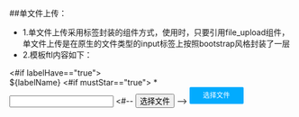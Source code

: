 ##单文件上传：
* 1.单文件上传采用标签封装的组件方式，使用时，只要引用file_upload组件，单文件上传是在原生的文件类型的input标签上按照bootstrap风格封装了一层
* 2.模板ftl内容如下：
<div class="form-group">
	<#if labelHave=="true">
		<div class="${labelSize}">
		 	<label  class="form-label">${labelName}
			<#if  mustStar=="true">
				<span class="must_star">*</span>
			</#if>
			</label>
		</div>
	</#if>
	 <div class="form-group ${size}">
	    <div class="input-group">
	       <input type="text" class="form-control" id="${id}show"/>
	      <#-- 
	       <span class="input-group-btn">
	          <button class="btn btn-default" type="button" id="${id}btn" onclick="fileTrggier('${id}')">选择文件</button>
	       </span>
	       <input type="file" style="display:none" class="form-control" ${idStr} ${nameStr} onchange="clearTime('${id}')"/>
	       <input type="hidden"  class="form-control" id="${id}time"/>
	       -->
		   <span class="input-group-btn">
		       <a style="position:relative;display: inline-block;padding: 1px 24px;background:#02abfe;font-size: 12px;overflow: hidden;line-height: 28px;text-align:center;color: #ffffff;border-radius: 2px;cursor: pointer;text-decoration: none;"  href="javascript:void(0);" >选择文件
		       <input style="position:absolute;left:0;top:0;filter:alpha(opacity=0);opacity:0;cursor: pointer;" type="file"  class="form-control cust_file_upload" ${idStr} ${nameStr} onchange="setFileValue('${id}')"/>
		       </a>
	       </span>
	    </div>
	  </div>
	</div>
	<script>
		$(function() {
			<#--由于js改变值不能主动触发change事件来配合validate验证，所以需要绑定一下change事件-->
			$("#"+"${id}").change(function(){
				//获取父级form表单的id
				var formId=$("#"+"${id}").parents("form").attr("id");
				//获取父级form表单的validator对象
		 		var formValidator=$("#"+formId).validate();
		 		//验证单个元素
		 		formValidator.element($("#"+"${id}"))
	 		})
		});
	</script>

